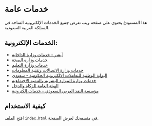 # خدمات عامة

هذا المستودع يحتوي على صفحة ويب تعرض جميع الخدمات الإلكترونية المتاحة في المملكة العربية السعودية.

## الخدمات الإلكترونية:

- [أبشر - خدمات وزارة الداخلية](https://www.absher.sa/)
- [خدمات وزارة الصحة](https://www.moh.gov.sa/eServices/Pages/default.aspx)
- [خدمات وزارة التعليم](https://www.moe.gov.sa/ar/EServices/Pages/default.aspx)
- [خدمات وزارة الاتصالات وتقنية المعلومات](https://www.mcit.gov.sa/services)
- [البوابة الوطنية للتعاملات الإلكترونية الحكومية - سعودي](https://www.my.gov.sa/wps/portal/snp/main)
- [خدمات وزارة الموارد البشرية والتنمية الاجتماعية](https://mlsd.gov.sa/)
- [الهيئة العامة للزكاة والدخل](https://www.zatca.gov.sa/ar/eServices/Pages/default.aspx)
- [مؤسسة النقد العربي السعودي - خدمات إلكترونية](https://www.sama.gov.sa/ar-sa/eServices/Pages/default.aspx)

## كيفية الاستخدام

افتح الملف `index.html` في متصفحك لعرض الصفحة.